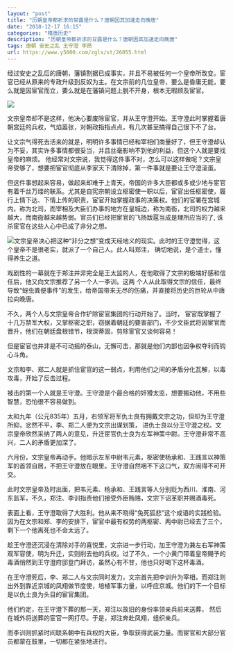 ```yaml
---
layout: "post"
title: "历朝皇帝都祈求的甘露是什么？唐朝因其加速走向晚唐"
date: "2018-12-17 16:15"
categories: "隋唐历史"
description: "历朝皇帝都祈求的甘露是什么？唐朝因其加速走向晚唐"
tags: 唐朝 安史之乱 王守澄 李昂
url: https://www.y5000.com/zgls/st/26055.html
---
```






经过安史之乱后的唐朝，藩镇割据已成事实，并且不易被任何一个皇帝所改变。宦官已经从原来的专政升级到反奴为主。在文宗前的几位皇帝，要么是昏庸无能，要么就是因宦官而立，要么就是在藩镇问题上脱不开身，根本无暇顾及宦官。

![](https://img.y5000.com/uploads/allimg/171022/13-1G0221I45OQ.jpg)

文宗皇帝却不是这样，他决心要废除宦官，并从王守澄开始。王守澄此时掌握着唐朝宫廷的兵权，气焰嚣张，对朝政指指点点，有几次甚至搞得自己很下不了台。

让文宗气得死去活来的就是，明明许多事情已经和宰相们商量好了，但王守澄却认为不妥，其实许多事情都很妥当，并且丝毫影响不到他的利益，但这个人就是要找皇帝的麻烦。
他经常对文宗说，我觉得这件事不对，怎么可以这样做呢？文宗皇帝受够了，想要把宦官彻底从李家天下清除掉，第一件事就是要让王守澄滚蛋。

但这件事想起来容易，做起来却难于上青天。帝国的许多大臣都或多或少地与宦官有着千丝万缕的联系。尤其是自宪宗朝设立枢密使一职以后，宦官出任枢密使，履行上情下达、下情上传的职责，宦官开始掌握政事的决策权。他们的官署在宫城内，称为北司，而宰相及大臣们办事的地方在皇城边，称为南衙，北司的权力越来越大，而南衙越来越势弱。官员们已经把宦官的飞扬跋扈当成是理所应当的了,
诛杀宦官在这些人心中已成了非分之想。

![](https://img.y5000.comfile:///C:%5CUsers%5CADMINI~1%5CAppData%5CLocal%5CTemp%5Cksohtml%5Cwps4808.tmp.png)文宗皇帝决心把这种“非分之想”变成天经地义的现实。此时的王守澄觉得，这个皇帝不是很老实，就派了一个自己人。此人叫郑注，
确切地说，是个道士，懂得养生之道。

戏剧性的一幕就在于郑注并非完全是王太监的人，在他取得了文宗的极端好感和信任后，他又向文宗推荐了另一个人一李训。这两
个人从此取得文宗的信任，最终导致“蚜虫粪便事件”的发生，给帝国带来无尽的伤痛，并直接将历史的巨轮从中唐拉向晚唐。

不久，两个人与文宗皇帝合作铲除宦官集团的行动开始了。当时，
宦官既掌握了十几万禁军大权，又掌枢密之职，窃据着朝廷的要害部门，不少文臣武将因宦官而晋升，他们在朝廷盘根错节，根深蒂固，剪除宦官又谈何容易！

但是宦官也并非是不可动摇的泰山，无懈可击，那就是他们内部也因争权夺利而钩心斗角。

文宗和李、郑二人就是抓住宦官的这一弱点，利用他们之间的矛盾分化瓦解，以毒攻毒，开始了反击过程。

被击的第一个人就是王守澄。王守澄是个最合格的奸猾太监，想要搬动他，不用些智慧，恐怕很不容易做到。

太和九年（公元835年）五月，右领军将军仇士良有拥戴文宗之功，但却为王守澄所抑，忿然不平，李、郑二人便为文宗出谋划策，
进仇士良以分王守澄之权。文宗皇帝欣然采纳了两人的意见，升迁宦官仇士良为左军神策中尉。王守澄非常不高兴，二人的矛盾更加深了。

六月份，文宗皇帝再动手。他暗示左军中尉韦元素，枢密使杨承和、王践言以神策军的首领自居，不把王守澄放在眼里。王守澄自然咽不下这口气，双方闹得不可开交。

此时文宗皇帝及时出面，把韦元素、杨承和、王践言等人分别贬为西川、淮南、河东监军，不久，郑注、李训指责他们接受外臣贿赂，文宗下诏革职并赐酒毒死。

表面上看，王守澄取得了大胜利。他从来不晓得“兔死狐悲”这个成语的实践检验。因为在文宗和郑、李的安排下，宦官中最有权势的两枢密、两中尉已经去了三个，剩下一个他离死也不会太远了。

趁王守澄还沉浸在清除对手的喜悦里，文宗进一步行动，加王守澄为兼左右军神策观军容使，明为升迁，实则削去他的兵权。过了不久，一个小黄门带着皇帝賜予的毒酒悄然到王守澄府邸登门拜访，虽然心有不甘，他也只好喝下这杯毒酒。

在王守澄死后，李、郑二人与文宗同时发力，文宗首先把李训升为宰相，而郑注则出外到靠近京城的凤翔做节度使，培植军事力量，以呼应京城。他们的下一个目标是以仇士良为头目的宦官集团。

他们约定，在王守澄下葬的那一天，郑注以故旧的身份率领亲兵前来送葬， 然后在城外将送葬的宦官一网打尽。于是，郑注奔赴凤翔，组织亲兵。

而李训则抓紧时间联系朝中有兵权的大臣，争取获得武装力量。而宦官和大部分官员都蒙在鼓里，一切都在紧张地进行。
